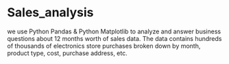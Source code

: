 # Sales_analysis
we use Python Pandas &amp; Python Matplotlib to analyze and answer business questions about 12 months worth of sales data. The data contains hundreds of thousands of electronics store purchases broken down by month, product type, cost, purchase address, etc. 
